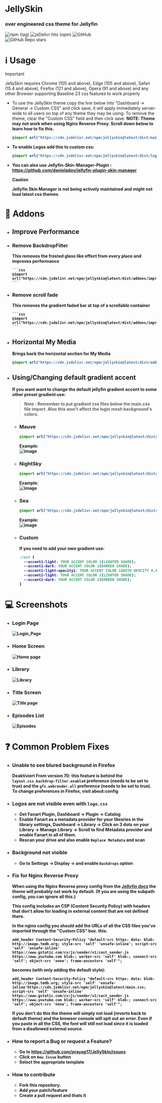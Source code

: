 # JellySkin

### over engineered css theme for Jellyfin
  
![npm (tag)](https://img.shields.io/npm/v/jellyskin/latest?style=for-the-badge) ![jsDelivr hits (npm)](https://img.shields.io/jsdelivr/npm/hm/jellyskin?label=Downloads&style=for-the-badge) ![GitHub](https://img.shields.io/github/license/prayag17/JellySkin?style=for-the-badge)\
![GitHub Repo stars](https://img.shields.io/github/stars/prayag17/JellySkin?style=social)

# ℹ️ Usage

> [!IMPORTANT]
> JellySkin requires Chrome (105 and above), Edge (105 and above), Safari (15.4 and above), Firefox (121 and above), Opera (91 and above) and any other Browser supporting Baseline 23 css features to work properly

- To use the JellySkin theme copy the line below into "Dashboard -> General -> Custom CSS" and click save, it will apply immediately server-wide to all users on top of any theme they may be using. To remove the theme, clear the "Custom CSS" field and then click save. <b>NOTE: Theme may not work when using Nginx Reverse Proxy. Scroll down below to learn how to fix this.

  ```css
  @import url("https://cdn.jsdelivr.net/npm/jellyskin@latest/dist/main.css");
  ```

- To enable Logos add this to custom css:

  ```css
  @import url("https://cdn.jsdelivr.net/npm/jellyskin@latest/dist/logo.css");
  ```
  
- You can also use Jellyfin-Skin-Manager-Plugin : <https://github.com/danieladov/jellyfin-plugin-skin-manager>
  > [!CAUTION]
  > Jellyfin Skin Manager is not being actively maintained and might not load latest css themes

# 🧩 Addons

- ## Improve Performance

- ### Remove BackdropFilter

  This removes the frosted glass like effect from every place and improves performance

      ```css
      @import url("https://cdn.jsdelivr.net/npm/jellyskin@latest/dist/addons/improvePerformance/removeBackdropFilter.css");
      ```

- ### Remove scroll fade

  This removes the gradient faded bar at top of a scrollable container

      ```css
      @import url("https://cdn.jsdelivr.net/npm/jellyskin@latest/dist/addons/improvePerformance/removeFadingScroll.css");
      ```

- ## Horizontal My Media

    Brings back the horizontal section for My Media

    ```css
    @import url("https://cdn.jsdelivr.net/npm/jellyskin@latest/dist/addons/horizontalMyMedia.css");
    ```

- ## Using/Changing default gradient accent

    If you want want to change the default jellyfin gradient accent to some other preset gradient use:
    > **Note** : Remember to put gradient css files below the main.css file import. Also this won't affect the login mesh background's colors.
    >
    - ### Mauve

      ```css
      @import url("https://cdn.jsdelivr.net/npm/jellyskin@latest/dist/addons/gradients/mauve.css");
      ```

      Example:\
      ![image](https://user-images.githubusercontent.com/55829513/200132732-d188392a-5642-47f7-bb62-f204a85d992e.png)

  - ### NightSky

      ```css
      @import url("https://cdn.jsdelivr.net/npm/jellyskin@latest/dist/addons/gradients/nightSky.css");
      ```

      Example:\
      ![image](https://user-images.githubusercontent.com/55829513/200132808-5b02c8e9-29c1-4a6b-ad3c-514588cf717a.png)

  - ### Sea

      ```css
      @import url("https://cdn.jsdelivr.net/npm/jellyskin@latest/dist/addons/gradients/sea.css");
      ```

      Example:\
      ![image](https://user-images.githubusercontent.com/55829513/200132840-984deaf3-c228-4092-be8f-44c325d57782.png)

  - ### Custom

      If you need to add your own gradient use:

      ```css
      :root {
        --accent1-light: YOUR ACCENT COLOR 1(LIGHTER SHADE);
        --accent1-dark: YOUR ACCENT COLOR 1(DARKER SHADE);
        --accent1-light-opacity1: YOUR ACCENT COLOR 1(WITH OPACITY 0.4);
        --accent2-light: YOUR ACCENT COLOR 2(LIGHTER SHADE);
        --accent2-dark: YOUR ACCENT COLOR 2(DARKER SHADE);
      }
      ```

# 💻 Screenshots

- ### Login Page
    ![Login_Page](https://github.com/prayag17/JellySkin/assets/55829513/9ca0d0c2-9ada-4e41-93b9-e4281be20d1d)
  
- ### Home Screen
    ![Home page](https://github.com/prayag17/JellySkin/assets/55829513/075d844b-ca43-4f61-b54a-cb75110e77ed)

- ### Library
    ![Library](https://github.com/prayag17/JellySkin/assets/55829513/c3ef8e48-df17-44f0-9708-e10dfa448237)
  
- ### Title Screen
    ![Title page](https://github.com/prayag17/JellySkin/assets/55829513/270bb0bb-a755-449d-a57d-9da4e31d6082)

- ### Episodes List
    ![Episodes](https://github.com/prayag17/JellySkin/assets/55829513/eaded068-5930-47fd-b5d0-03cf89e1da44)

# ❓ Common Problem Fixes

- ### Unable to see blured background in Firefox

  Deaktiviert From version 70: this feature is behind the `layout.css.backdrop-filter.enabled` preference (needs to be set to true) and the `gfx.webrender.all`  preference (needs to be set to true).
  To change preferences in Firefox, visit about:config
  
- ### Logos are not visible even with `logo.css`

  - Get Fanart Plugin, Dashboard -> Plugin -> Catalog
  - Enable Fanart as a metadata provider for your libraries in the library settings, Dashboard -> Library -> Click on 3 dots on your Library -> Manage Library -> Scroll to find Metadata provider and enable Fanart in all of them.
  - Rescan your drive and also enable `Replace Metadata` and scan

- ### Background not visible

  - Go to Settings -> Display -> and enable `Backdrops` option

- ### Fix for Nginx Reverse Proxy

  When using the Nginx Reverse proxy config from the <a href="https://jellyfin.org/docs/general/networking/nginx.html">Jellyfin docs</a> the theme will probably not work by default. (If you are using the subpath config, you can ignore all this.)

  This config includes an CSP (Content Security Policy) with headers that don't allow for loading in external content that are not defined there.

  In the nginx config you should add the URLs of all the CSS files you've imported through the "Custom CSS" box.
  this:

  ```shell
  add_header Content-Security-Policy "default-src https: data: blob: http://image.tmdb.org; style-src 'self' 'unsafe-inline'; script-src 'self' 'unsafe-inline' https://www.gstatic.com/cv/js/sender/v1/cast_sender.js https://www.youtube.com blob:; worker-src 'self' blob:; connect-src 'self'; object-src 'none'; frame-ancestors 'self'";
  ```

  becomes (with only adding the default style):

  ```shell
  add_header Content-Security-Policy "default-src https: data: blob: http://image.tmdb.org; style-src 'self' 'unsafe-inline'https://cdn.jsdelivr.net/npm/jellyskin@latest/main.css; script-src 'self' 'unsafe-inline' https://www.gstatic.com/cv/js/sender/v1/cast_sender.js https://www.youtube.com blob:; worker-src 'self' blob:; connect-src 'self'; object-src 'none'; frame-ancestors 'self'";
  ```

  If you don't do this the theme will simply not load (reverts back to default theme) and the browser console will spit out an error. Even if you paste in all the CSS, the font will still not load since it is loaded from a disallowed external source.

- ### How to report a Bug or request a Feature?

  - Go to <https://github.com/prayag17/JellySkin/issues>
  - Click on `New Issue` button
  - Select the appropriate template

- ### How to contribute

  - Fork this repository.
  - Add your patch/feature
  - Create a pull request and thats it
